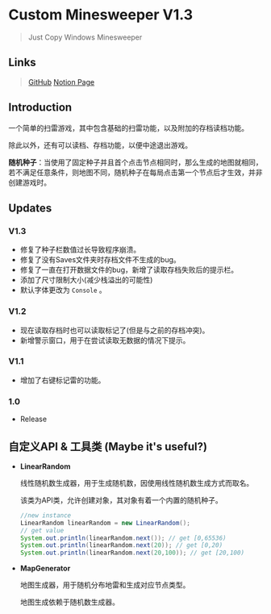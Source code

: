 # Custom Minesweeper V1.3

> Just Copy Windows Minesweeper

## Links

> [GitHub](https://github.com/Kendieer/CustomMinesweeper)
> [Notion Page](https://boatneck-golf-2b4.notion.site/Minesweeper-6d0e47bc68254cc3900ba74a51b0aecf?pvs=4)

## Introduction

一个简单的扫雷游戏，其中包含基础的扫雷功能，以及附加的存档读档功能。


除此以外，还有可以读档、存档功能，以便中途退出游戏。

**随机种子**：当使用了固定种子并且首个点击节点相同时，那么生成的地图就相同，若不满足任意条件，则地图不同，随机种子在每局点击第一个节点后才生效，并非创建游戏时。

## Updates

### V1.3

+ 修复了种子栏数值过长导致程序崩溃。
+ 修复了没有Saves文件夹时存档文件不生成的bug。
+ 修复了一直在打开数据文件的bug，新增了读取存档失败后的提示栏。
+ 添加了尺寸限制大小(减少栈溢出的可能性)
+ 默认字体更改为 `Console` 。

### V1.2

+ 现在读取存档时也可以读取标记了(但是与之前的存档冲突)。
+ 新增警示窗口，用于在尝试读取无数据的情况下提示。

### V1.1

+ 增加了右键标记雷的功能。

### 1.0

+ Release

## 自定义API & 工具类 (Maybe it's useful?)

- **LinearRandom**

  线性随机数生成器，用于生成随机数，因使用线性随机数生成方式而取名。

  该类为API类，允许创建对象，其对象有着一个内置的随机种子。

  ```java
  //new instance
  LinearRandom linearRandom = new LinearRandom();
  // get value
  System.out.println(linearRandom.next()); // get [0,65536)
  System.out.println(linearRandom.next(20)); // get [0,20)
  System.out.println(linearRandom.next(20,100)); // get [20,100)
  ```


- **MapGenerator**

  地图生成器，用于随机分布地雷和生成对应节点类型。

  地图生成依赖于随机数生成器。